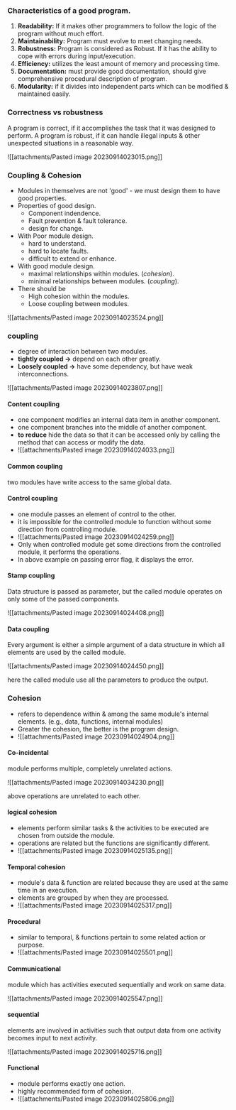 
### Characteristics of a good program. 

1. **Readability:** If it makes other programmers to follow the logic of the program without much effort. 
2. **Maintainability:** Program must evolve to meet changing needs. 
3. **Robustness:** Program is considered as Robust. If it has the ability to cope with errors during input/execution.
4. **Efficiency:** utilizes the least amount of memory and processing time. 
5. **Documentation:** must provide good documentation, should give comprehensive procedural description of program. 
6. **Modularity:** if it divides into independent parts which can be modified & maintained easily. 


### Correctness vs robustness 
A program is correct, if it accomplishes the task that it was designed to perform. 
A program is robust, if it can handle illegal inputs & other unexpected situations in a reasonable way. 

![[attachments/Pasted image 20230914023015.png]]

### Coupling & Cohesion 

- Modules in themselves are not 'good' - we must design them to have good properties. 
- Properties of good design. 
	- Component indendence. 
	- Fault prevention & fault tolerance. 
	- design for change. 
- With Poor module design.
	- hard to understand.
	- hard to locate faults.
	- difficult to extend or enhance. 
- With good module design. 
	- maximal relationships within modules. (*cohesion*).
	- minimal relationships between modules. (*coupling*).
- There should be
	- High cohesion within the modules. 
	- Loose coupling between modules. 

![[attachments/Pasted image 20230914023524.png]]

### coupling 
- degree of interaction between two modules. 
- **tightly coupled ->** depend on each other greatly. 
- **Loosely coupled ->** have some dependency, but have weak interconnections. 

![[attachments/Pasted image 20230914023807.png]]

#### Content coupling
- one component modifies an internal data item in another component.
- one component branches into the middle of another component. 
- **to reduce** hide the data so that it can be accessed only by calling the method that can access or modify the data. 
- ![[attachments/Pasted image 20230914024033.png]]

#### Common coupling
two modules have write access to the same global data. 

#### Control coupling
- one module passes an element of control to the other. 
- it is impossible for the controlled module to function without some direction from controlling module. 
- ![[attachments/Pasted image 20230914024259.png]]
- Only when controlled module get some directions from the controlled module, it performs the operations.
- In above example on passing error flag, it displays the error. 

#### Stamp coupling
Data structure is passed as parameter, but the called module operates on only some of the passed components. 

![[attachments/Pasted image 20230914024408.png]]

#### Data coupling
Every argument is either a simple argument of a data structure in which all elements are used by the called module. 

![[attachments/Pasted image 20230914024450.png]]

here the called module use all the parameters to produce the output. 


### Cohesion 
- refers to dependence within & among the same module's internal elements. (e.g., data, functions, internal modules)
- Greater the cohesion, the better is the program design. 
- ![[attachments/Pasted image 20230914024904.png]]


#### Co-incidental 
module performs multiple, completely unrelated actions. 

![[attachments/Pasted image 20230914034230.png]]

above operations are unrelated to each other. 
#### logical cohesion
- elements perform similar tasks & the activities to be executed are chosen from outside the module. 
- operations are related but the functions are significantly different. 
- ![[attachments/Pasted image 20230914025135.png]]

#### Temporal cohesion
- module's data & function are related because they are used at the same time in an execution. 
- elements are grouped by when they are processed. 
- ![[attachments/Pasted image 20230914025317.png]]

#### Procedural 
- similar to temporal, & functions pertain to some related action or purpose. 
- ![[attachments/Pasted image 20230914025501.png]]

#### Communicational 
module which has activities executed sequentially and work on same data. 

![[attachments/Pasted image 20230914025547.png]]

#### sequential 
elements are involved in activities such that output data from one activity becomes input to next activity. 

![[attachments/Pasted image 20230914025716.png]]

#### Functional 
- module performs exactly one action. 
- highly recommended form of cohesion. 
- ![[attachments/Pasted image 20230914025806.png]]
